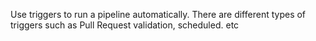 Use triggers to run a pipeline automatically.
There are different types of triggers such as Pull Request validation, scheduled. etc